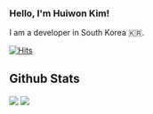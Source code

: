 ### Hello, I'm Huiwon Kim!
I am a developer in South Korea 🇰🇷.

[![Hits](https://hits.seeyoufarm.com/api/count/incr/badge.svg?url=https%3A%2F%2Fgithub.com%2Fhu1won&count_bg=%239C9C98&title_bg=%23555555&icon=github.svg&icon_color=%23EFEFEF&title=visit&edge_flat=true)](https://github.com/hu1won)

## Github Stats  
<a href="https://github.com/hu1won"><img align="center" src="https://github-readme-stats.vercel.app/api?username=hu1won&show_icons=true&count_private=true&theme=buefy&hide_border=true" /></a>  <a href="https://github.com/hu1won"><img align="center" src="https://github-readme-stats.vercel.app/api/top-langs/?username=hu1won&layout=compact&theme=buefy&hide_border=true" /></a>

<br/>   
  

<!--
**hu1won/hu1won** is a ✨ _special_ ✨ repository because its `README.md` (this file) appears on your GitHub profile.


